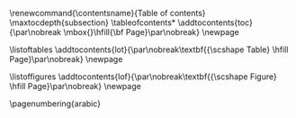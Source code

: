<!-- Inserting TOC, LOT and LOF -->

\renewcommand{\contentsname}{Table of contents}
\maxtocdepth{subsection}
\tableofcontents*
\addtocontents{toc}{\par\nobreak \mbox{}\hfill{\bf Page}\par\nobreak}
\newpage

\listoftables
\addtocontents{lot}{\par\nobreak\textbf{{\scshape Table} \hfill Page}\par\nobreak}
\newpage

\listoffigures
\addtocontents{lof}{\par\nobreak\textbf{{\scshape Figure} \hfill Page}\par\nobreak}
\newpage

\pagenumbering{arabic}
